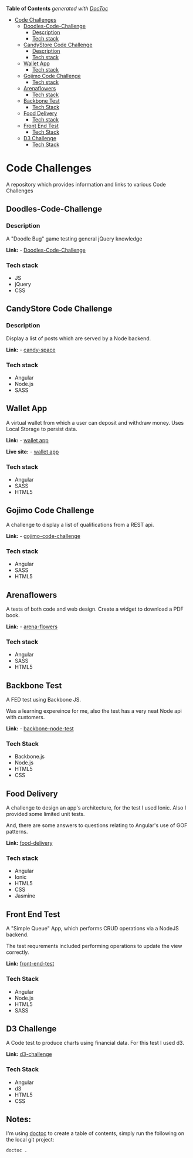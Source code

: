 <!-- START doctoc generated TOC please keep comment here to allow auto update -->
<!-- DON'T EDIT THIS SECTION, INSTEAD RE-RUN doctoc TO UPDATE -->
**Table of Contents**  *generated with [DocToc](https://github.com/thlorenz/doctoc)*

- [Code Challenges](#code-challenges)
  - [Doodles-Code-Challenge](#doodles-code-challenge)
    - [Description](#description)
    - [Tech stack](#tech-stack)
  - [CandyStore Code Challenge](#candystore-code-challenge)
    - [Description](#description-1)
    - [Tech stack](#tech-stack-1)
  - [Wallet App](#wallet-app)
    - [Tech stack](#tech-stack-2)
  - [Gojimo Code Challenge](#gojimo-code-challenge)
    - [Tech stack](#tech-stack-3)
  - [Arenaflowers](#arenaflowers)
    - [Tech stack](#tech-stack-4)
  - [Backbone Test](#backbone-test)
    - [Tech Stack](#tech-stack)
  - [Food Delivery](#food-delivery)
    - [Tech stack](#tech-stack-5)
  - [Front End Test](#front-end-test)
    - [Tech Stack](#tech-stack-1)
  - [D3 Challenge](#d3-challenge)
    - [Tech Stack](#tech-stack-2)

<!-- END doctoc generated TOC please keep comment here to allow auto update -->

# Code Challenges
A repository which provides information and links to various Code Challenges

## Doodles-Code-Challenge

### Description

A "Doodle Bug" game testing general jQuery knowledge

**Link:** - [Doodles-Code-Challenge](https://github.com/russellf9/Doodles-Code-Challenge)

### Tech stack
- JS
- jQuery
- CSS

## CandyStore Code Challenge

### Description

Display a list of posts which are served by a Node backend.

**Link:** - [candy-space](https://github.com/russellf9/candy-space)

### Tech stack
- Angular
- Node.js
- SASS

 
## Wallet App

A virtual wallet from which a user can deposit and withdraw money. Uses Local Storage to persist data.

**Link:** - [wallet app](https://github.com/russellf9/wallet-app)

**Live site:** - [wallet app](http:www.factornine.co.uk/my-wallet)

### Tech stack
- Angular
- SASS
- HTML5


## Gojimo Code Challenge

A challenge to display a list of qualifications from a REST api.

**Link:** - [gojimo-code-challenge](https://github.com/russellf9/gojimo-code-challenge)

### Tech stack
- Angular
- SASS
- HTML5


## Arenaflowers

A tests of both code and web design. Create a widget to download a PDF book.

**Link:** - [arena-flowers](https://github.com/russellf9/arena-flowers)

### Tech stack
- Angular
- SASS
- HTML5


## Backbone Test

A FED test using Backbone JS.

Was a learning expereince for me, also the test has a very neat Node api with customers.

**Link:** - [backbone-node-test](https://github.com/russellf9/backbone-node-test)

### Tech Stack
- Backbone.js
- Node.js
- HTML5
- CSS


## Food Delivery

A challenge to design an app's architecture, for the test I used Ionic. Also I provided some limited unit tests.

And, there are some answers to questions relating to Angular's use of GOF patterns.

**Link:** [food-delivery](https://github.com/russellf9/food-delivery)

### Tech stack
- Angular
- Ionic
- HTML5
- CSS
- Jasmine


## Front End Test

A "Simple Queue" App, which performs CRUD operations via a NodeJS backend.

The test requrements included performing operations to update the view correctly.

**Link:** [front-end-test](https://github.com/russellf9/front-end-test)

### Tech Stack
- Angular
- Node.js
- HTML5
- SASS


## D3 Challenge

A Code test to produce charts using financial data. For this test I used d3.

**Link:** [d3-challenge](https://github.com/russellf9/d3-challenge)

### Tech Stack
- Angular
- d3
- HTML5
- CSS


## Notes:

I'm using [doctoc](https://github.com/thlorenz/doctoc) to create a table of contents, simply run the following on the local git project:

```
doctoc .
```

